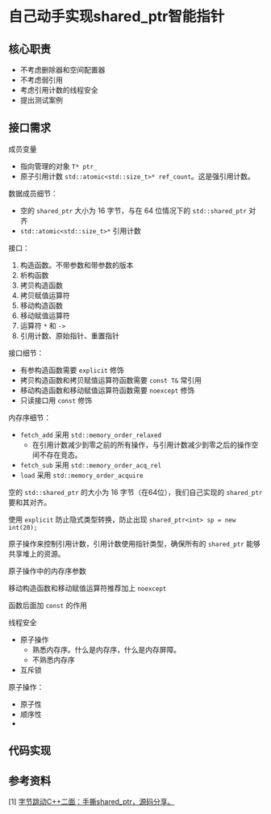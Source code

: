 # 自己动手实现shared_ptr智能指针

## 核心职责

*   不考虑删除器和空间配置器
*   不考虑弱引用
*   考虑引用计数的线程安全
*   提出测试案例



## 接口需求

成员变量

*   指向管理的对象 `T* ptr_`
*   原子引用计数 `std::atomic<std::size_t>* ref_count`。这是强引用计数。



数据成员细节：

*   空的 `shared_ptr` 大小为 16 字节，与在 64 位情况下的 `std::shared_ptr` 对齐
*   `std::atomic<std::size_t>*` 引用计数



接口：

1.   构造函数。不带参数和带参数的版本
2.   析构函数
3.   拷贝构造函数
4.   拷贝赋值运算符
5.   移动构造函数
6.   移动赋值运算符
7.   运算符 `*` 和 `->`
8.   引用计数、原始指针、重置指针



接口细节：

*   有参构造函数需要 `explicit` 修饰
*   拷贝构造函数和拷贝赋值运算符函数需要 `const T&` 常引用
*   移动构造函数和移动赋值运算符函数需要 `noexcept` 修饰
*   只读接口用 `const` 修饰



内存序细节：

*   `fetch_add` 采用 `std::memory_order_relaxed`
    *   在引用计数减少到零之前的所有操作，与引用计数减少到零之后的操作空间不存在竞态。
*   `fetch_sub` 采用 `std::memory_order_acq_rel`
*   `load` 采用 `std::memory_order_acquire`





空的 `std::shared_ptr` 的大小为 16 字节（在64位），我们自己实现的 `shared_ptr` 要和其对齐。

使用 `explicit` 防止隐式类型转换，防止出现 `shared_ptr<int> sp = new int(20);`



原子操作来控制引用计数，引用计数使用指针类型，确保所有的 `shared_ptr` 能够共享堆上的资源。

原子操作中的内存序参数



移动构造函数和移动赋值运算符推荐加上 `noexcept`



函数后面加 `const` 的作用



线程安全

*   原子操作
    *   熟悉内存序。什么是内存序，什么是内存屏障。
    *   不熟悉内存序
*   互斥锁



原子操作：

*   原子性
*   顺序性
*   



## 代码实现



## 参考资料

[1] [字节跳动C++二面：手撕shared_ptr，源码分享。](https://www.bilibili.com/video/BV1eHwPewE4E)